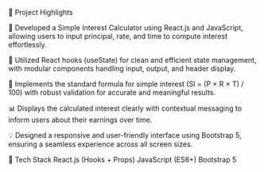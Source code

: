 🚀 Project Highlights

📌 Developed a Simple Interest Calculator using React.js and JavaScript, allowing users to input principal, rate, and time to compute interest effortlessly.

🎯 Utilized React hooks (useState) for clean and efficient state management, with modular components handling input, output, and header display.

🧮 Implements the standard formula for simple interest (SI = (P × R × T) / 100) with robust validation for accurate and meaningful results.

📊 Displays the calculated interest clearly with contextual messaging to inform users about their earnings over time.

💡 Designed a responsive and user-friendly interface using Bootstrap 5, ensuring a seamless experience across all screen sizes.

🧪 Tech Stack React.js (Hooks + Props) JavaScript (ES6+) Bootstrap 5
